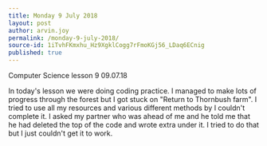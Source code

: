 ```yaml
---
title: Monday 9 July 2018
layout: post
author: arvin.joy
permalink: /monday-9-july-2018/
source-id: 1iTvhFKmxhu_Hz9XgklCogg7rFmoKGj56_LDaq6ECnig
published: true
---
```

Computer Science lesson 9            09.07.18

In today's lesson we were doing coding practice. I managed to make lots of progress through the forest but I got stuck on "Return to Thornbush farm". I tried to use all my resources and various different methods by I couldn't complete it. I asked my partner who was ahead of me and he told me that he had deleted the top of the code and wrote extra under it. I tried to do that but I just couldn't get it to work. 

